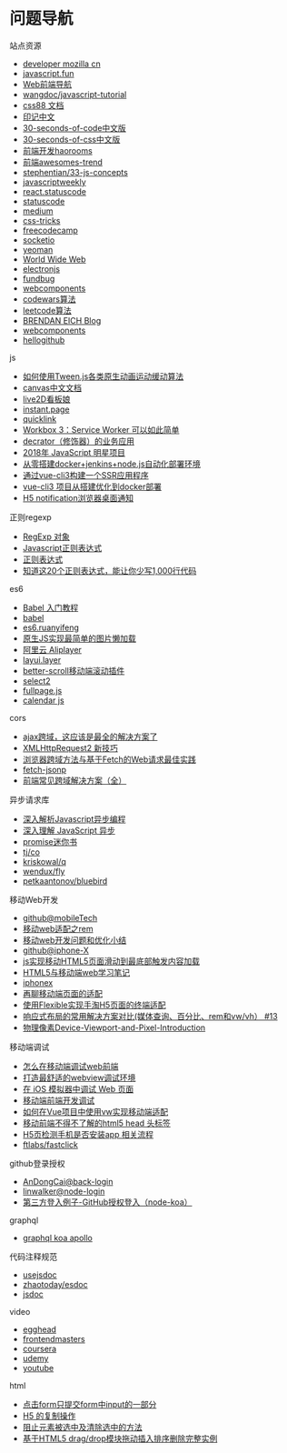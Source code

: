 # 问题导航

站点资源

- [developer mozilla cn](https://developer.mozilla.org/zh-CN/)
- [javascript.fun](http://www.javascript.fun/)
- [Web前端导航](http://www.alloyteam.com/nav/)
- [wangdoc/javascript-tutorial](https://github.com/wangdoc/javascript-tutorial)
- [css88 文档](http://www.css88.com/nav/)
- [印记中文](https://www.docschina.org/)
- [30-seconds-of-code中文版](https://github.com/kujian/30-seconds-of-code)
- [30-seconds-of-css中文版](http://caibaojian.com/30-seconds-of-css/)
- [前端开发haorooms](http://www.haorooms.com/nav)
- [前端awesomes-trend](https://www.awesomes.cn/rank?sort=trend)
- [stephentian/33-js-concepts](https://github.com/stephentian/33-js-concepts)
- [javascriptweekly](https://javascriptweekly.com/)
- [react.statuscode](https://react.statuscode.com/)
- [statuscode](http://statuscode.com/)
- [medium](https://medium.com/)
- [css-tricks](https://css-tricks.com/)
- [freecodecamp](https://www.freecodecamp.org/)
- [socketio](https://github.com/socketio/socket.io/)
- [yeoman](http://yeoman.io/)
- [World Wide Web](http://info.cern.ch/hypertext/WWW/TheProject.html)
- [electronjs](https://electronjs.org/docs/faq)
- [fundbug](https://www.fundebug.com/)
- [webcomponents](https://www.webcomponents.org/introduction)
- [codewars算法](https://www.codewars.com/)
- [leetcode算法](https://leetcode.com/)
- [BRENDAN EICH Blog](https://brendaneich.com)
- [webcomponents](https://www.webcomponents.org/introduction)
- [hellogithub](https://hellogithub.com/)

js

- [如何使用Tween.js各类原生动画运动缓动算法](http://www.zhangxinxu.com/wordpress/2016/12/how-use-tween-js-animation-easing/)
- [canvas中文文档](https://www.yuque.com/airing/canvas/readme)
- [live2D看板娘](https://haremu.com/p/205)
- [instant.page](https://github.com/instantpage/instant.page)
- [quicklink](https://github.com/GoogleChromeLabs/quicklink)
- [Workbox 3：Service Worker 可以如此简单](https://mp.weixin.qq.com/s?__biz=MzI5NjM5NDQxMg==&mid=2247483948&idx=1&sn=801a4ac325da1ae294ef5a255e1d7c74&chksm=ec4449efdb33c0f985d532cf5698dcf08ab22510fdc8cfa38d29cf3dd910c636eb40e1e70058&mpshare=1&scene=1&srcid=0128caxsWCrpaanthUdcxARr#rd)
- [decrator（修饰器）的业务应用](https://mp.weixin.qq.com/s?__biz=MzAxODE2MjM1MA==&mid=2651555774&idx=1&sn=46e774e811db7799e535a8e23e7c4165&chksm=8025507fb752d969ded010ca71c13bc1f3784ab097eb741da0686a0299ead71ddedadac9d6a2&mpshare=1&scene=1&srcid=0128F8igA6TosVihbPmdatcz#rd)
- [2018年 JavaScript 明星项目](https://mp.weixin.qq.com/s?__biz=MzAxODE2MjM1MA==&mid=2651555805&idx=1&sn=72d88ae4703d8aa87dd01b9aa949dd4d&chksm=8025501cb752d90ab3c231e8ef5932a2d5550d6e529087404b508a75a88e120c0cbb441db2e1&mpshare=1&scene=1&srcid=0128QiqpVFkDeWLEEmZLorzt#rd)
- [从零搭建docker+jenkins+node.js自动化部署环境](https://juejin.im/post/5b8ddb70e51d45389153f288)
- [通过vue-cli3构建一个SSR应用程序](https://juejin.im/post/5b98e5875188255c8320f88a)
- [vue-cli3 项目从搭建优化到docker部署](https://juejin.im/post/5c4a6fcd518825469414e062?utm_source=gold_browser_extension)
- [H5 notification浏览器桌面通知](https://juejin.im/post/5c6df433f265da2de80f5eda)

正则regexp

- [RegExp 对象](http://www.w3school.com.cn/jsref/jsref_obj_regexp.asp)
- [Javascript正则表达式](https://www.baidufe.com/item/eb10deb92f2c05ca32cf.html)
- [正则表达式](https://developer.mozilla.org/zh-CN/docs/Web/JavaScript/Guide/Regular_Expressions)
- [知道这20个正则表达式，能让你少写1,000行代码](http://gcdn.gcpowertools.com.cn/showtopic-36555-1-3.html)

es6

- [Babel 入门教程](http://www.ruanyifeng.com/blog/2016/01/babel.html)
- [babel](http://babeljs.io/)
- [es6.ruanyifeng](http://es6.ruanyifeng.com/)
- [原生JS实现最简单的图片懒加载](https://github.com/axuebin/react-blog/issues/1)
- [阿里云 Aliplayer](https://player.alicdn.com/aliplayer/index.html)
- [layui.layer](http://www.layui.com/doc/modules/layer.html)
- [better-scroll移动端滚动插件](https://github.com/ustbhuangyi/better-scroll)
- [select2](https://github.com/select2/select2)
- [fullpage.js](http://www.dowebok.com/77.html)
- [calendar js](http://shici.store/poetry-calendar/assets/js/calendar.js)

cors

- [ajax跨域，这应该是最全的解决方案了](https://segmentfault.com/a/1190000012469713)
- [XMLHttpRequest2 新技巧](https://www.html5rocks.com/zh/tutorials/file/xhr2/)
- [浏览器跨域方法与基于Fetch的Web请求最佳实践](https://segmentfault.com/a/1190000006095018)
- [fetch-jsonp](https://github.com/camsong/fetch-jsonp)
- [前端常见跨域解决方案（全）](https://segmentfault.com/a/1190000011145364)

异步请求库

- [深入解析Javascript异步编程](http://www.cnblogs.com/nullcc/p/5841182.html)
- [深入理解 JavaScript 异步](https://github.com/wangfupeng1988/js-async-tutorial)
- [promise迷你书](http://liubin.org/promises-book/)
- [tj/co](https://github.com/tj/co)
- [kriskowal/q](https://github.com/kriskowal/q)
- [wendux/fly](https://github.com/wendux/fly)
- [petkaantonov/bluebird](https://github.com/petkaantonov/bluebird)

移动Web开发

- [github@mobileTech](https://github.com/jtyjty99999/mobileTech)
- [移动web适配之rem](https://www.nihaoshijie.com.cn/index.php/archives/593/)
- [移动web开发问题和优化小结](https://segmentfault.com/a/1190000011338800)
- [github@iphone-X](https://github.com/Wscats/iPhone-X)
- [js实现移动HTML5页面滑动到最底部触发内容加载](http://blog.csdn.net/wangpf1992/article/details/53080075)
- [HTML5与移动端web学习笔记](https://segmentfault.com/a/1190000002712653)
- [iphonex](https://aotu.io/notes/2017/11/27/iphonex/)
- [再聊移动端页面的适配](https://www.w3cplus.com/css/vw-for-layout.html)
- [使用Flexible实现手淘H5页面的终端适配](https://www.w3cplus.com/mobile/lib-flexible-for-html5-layout.html)
- [响应式布局的常用解决方案对比(媒体查询、百分比、rem和vw/vh） #13](https://github.com/forthealllight/blog/issues/13)
- [物理像素Device-Viewport-and-Pixel-Introduction](https://github.com/hijiangtao/hijiangtao.github.io/blob/master/_posts/2017-07-08-Device-Viewport-and-Pixel-Introduction.md)

移动端调试

- [怎么在移动端调试web前端](https://www.zhihu.com/question/24250869)
- [打造最舒适的webview调试环境](https://github.com/riskers/blog/issues/11)
- [在 iOS 模拟器中调试 Web 页面](http://taobaofed.org/blog/2015/11/13/web-debug-in-ios/)
- [移动端前端开发调试](http://yujiangshui.com/multidevice-frontend-debug/)
- [如何在Vue项目中使用vw实现移动端适配](https://www.w3cplus.com/mobile/vw-layout-in-vue.html)
- [移动前端不得不了解的html5 head 头标签](http://www.css88.com/archives/5480)
- [H5页检测手机是否安装app 相关流程](https://segmentfault.com/a/1190000009123583)
- [ftlabs/fastclick](https://github.com/ftlabs/fastclick)

github登录授权

- [AnDongCai@back-login](https://github.com/AnDongCai/back-login)
- [linwalker@node-login](https://github.com/linwalker/node-login)
- [第三方登入例子-GitHub授权登入（node-koa）](https://segmentfault.com/a/1190000009722474)

graphql

- [graphql koa apollo](https://www.apollographql.com/docs/)

代码注释规范

- [usejsdoc](http://usejsdoc.org/index.html)
- [zhaotoday/esdoc](https://github.com/zhaotoday/esdoc)
- [jsdoc](https://www.css88.com/doc/jsdoc/index.html)

video

- [egghead](https://egghead.io/)
- [frontendmasters](https://frontendmasters.com/)
- [coursera](https://www.coursera.org)
- [udemy](https://www.udemy.com)
- [youtube](https://www.youtube.com/)

html

- [点击form只提交form中input的一部分](https://segmentfault.com/q/1010000005331233)
- [H5 的复制操作](https://segmentfault.com/a/1190000007616673)
- [阻止元素被选中及清除选中的方法](https://segmentfault.com/a/1190000000638651)
- [基于HTML5 drag/drop模块拖动插入排序删除完整实例](https://www.zhangxinxu.com/wordpress/2016/11/html5-drag-drop-module-insert-sort-delete-demo/)
